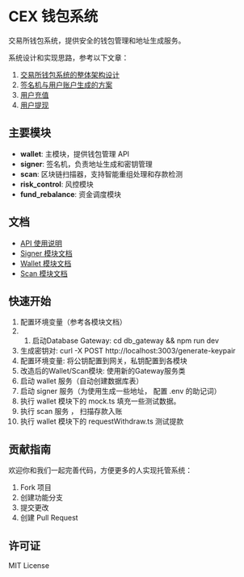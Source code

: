 # CEX 钱包系统

交易所钱包系统，提供安全的钱包管理和地址生成服务。

系统设计和实现思路，参考以下文章：

1. [交易所钱包系统的整体架构设计](https://learnblockchain.cn/article/20345)
2. [签名机与用户账户生成的方案](https://learnblockchain.cn/article/20693) 
3. [用户充值](https://learnblockchain.cn/article/20925)
4. [用户提现](https://learnblockchain.cn/article/21061)


## 主要模块

- **wallet**: 主模块，提供钱包管理 API
- **signer**: 签名机，负责地址生成和密钥管理  
- **scan**: 区块链扫描器，支持智能重组处理和存款检测
- **risk_control**: 风控模块
- **fund_rebalance**: 资金调度模块


## 文档

- [API 使用说明](API_USAGE.md)
- [Signer 模块文档](signer/README.md)
- [Wallet 模块文档](wallet/README.md)
- [Scan 模块文档](scan/README.md)

## 快速开始

1. 配置环境变量（参考各模块文档）
2.   1. 启动Database Gateway: cd db_gateway && npm run dev
  2. 生成密钥对: curl -X POST http://localhost:3003/generate-keypair
  3. 配置环境变量: 将公钥配置到网关，私钥配置到各模块
  4. 改造后的Wallet/Scan模块: 使用新的Gateway服务类
3. 启动 wallet 服务（自动创建数据库表）
4. 启动 signer 服务（为使用生成一些地址， 配置 .env 的助记词）
5. 执行 wallet 模块下的 mock.ts 填充一些测试数据。
6. 执行 scan 服务 ， 扫描存款入账
7. 执行 wallet 模块下的 requestWithdraw.ts 测试提款


## 贡献指南

欢迎你和我们一起完善代码，方便更多的人实现托管系统：

1. Fork 项目
2. 创建功能分支
3. 提交更改
4. 创建 Pull Request

## 许可证

MIT License
